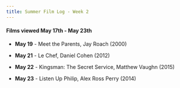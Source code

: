 ```yaml
---
title: Summer Film Log - Week 2
---
```



#### Films viewed May 17th - May 23th

+ **May 19** - Meet the Parents, Jay Roach (2000)

+ **May 21** - Le Chef, Daniel Cohen (2012)

+ **May 22** - Kingsman: The Secret Service, Matthew Vaughn (2015)

+ **May 23** - Listen Up Philip, Alex Ross Perry (2014)

